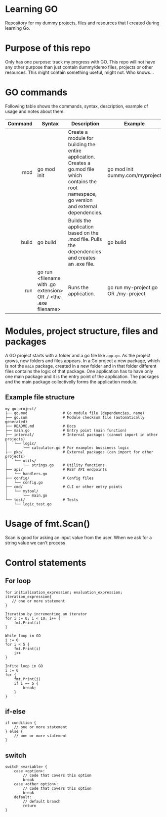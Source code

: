 # Learning GO
Repository for my dummy projects, files and resources that I created during learning Go.

# Purpose of this repo
Only has one purpose: track my progress with GO. This repo will not have any other purpose than just contain dummy/demo files, projects or other resources.
This might contain something useful, might not. Who knows...

# GO commands
Following table shows the commands, syntax, description, example of usage and notes about them.

| Command | Syntax | Description | Example | Notes |
|----------:|----------|----------|----------|----------|
| mod | go mod init <module path and name> | Create a module for building the entire application. Creates a go.mod file which contains the root namespace, go version and external dependencies. | go mod init dummy.com/myproject | Have to use it when the project uses external dependencies. |
| build | go build | Builds the application based on the .mod file. Pulls the dependencies and creates an .exe file. | go build | Not crucial for the project, only good for creating binary distribution. |
| run | go run <filename with .go extension> OR ./ <the .exe filename> | Runs the application. | go run my-project.go OR ./my-project |  |

# Modules, project structure, files and packages
A GO project starts with a folder and a go file like `app.go`. As the project grows, new folders and files appears. In a Go project a new package, which is not the `main` package, created in a new folder and in that folder different files contains the logic of that package. One application has to have only one main package and it is the entry point of the application. The packages and the main package collectivelly forms the application module.

## Example file structure
```
my-go-project/
├── go.mod                # Go module file (dependencies, name)
├── go.sum                # Module checksum file (automatically generated)
├── README.md             # Docs
├── main.go               # Entry point (main function)
├── internal/             # Internal packages (cannot import in other projects)
│   └── logic/
│       └── calculator.go # For example: bussiness logic
├── pkg/                  # External packages (can import for other projects)
│   └── utils/
│       └── strings.go    # Utility functions
├── api/                  # REST API endpoints
│   └── handlers.go
├── config/               # Config files
│   └── config.go
├── cmd/                  # CLI or other entry points
│   └── mytool/
│       └── main.go
└── test/                 # Tests
    └── logic_test.go
```

# Usage of fmt.Scan()
Scan is good for asking an input value from the user. When we ask for a string value we can't process 

# Control statements
## For loop
```
for initialisation_expression; evaluation_expression; iteration_expression{
   // one or more statement
}

Iteration by incrementing an iterator
for i := 0; i < 10; i++ {
    fmt.Print(i)
}

While loop in GO
i := 0
for i < 5 {
    fmt.Print(i)
    i++
}

Infite loop in GO
i := 0
for {
    fmt.Print(i)
    if i == 5 {
        break;
    }
}
```

## if-else
```
if condition {
    // one or more statement
} else {
    // one or more statement
}
```

## switch
```
switch <variable> {
    case <option>:
		// code that covers this option
        break
	case <other option>:
		// code that covers this option
        break
	default:
		// default branch
        return
}
```